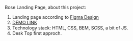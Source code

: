 Bose Landing Page, about this project:

1. Landing page according to [Figma Design](https://www.figma.com/file/OMjQNb3hg1LKMV4OwyQ3Ao/BOSE?node-id=0%3A1>/)
2. [DEMO LINK](https://amitpatiljc.github.io/<bose-landing-page>/)
3. Technology stack: HTML, CSS, BEM, SCSS, a bit of JS.
4. Desk Top first approch.
